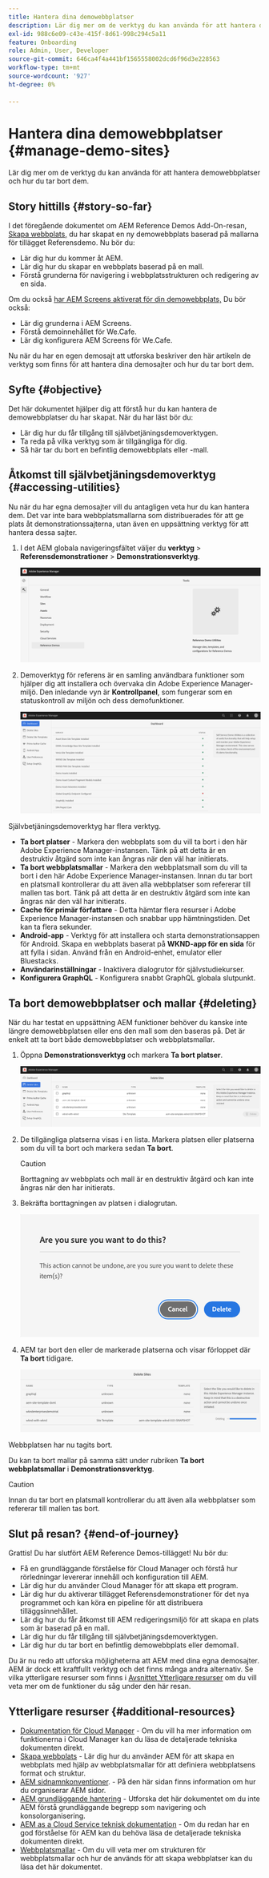 ```yaml
---
title: Hantera dina demowebbplatser
description: Lär dig mer om de verktyg du kan använda för att hantera demowebbplatser och hur du tar bort dem.
exl-id: 988c6e09-c43e-415f-8d61-998c294c5a11
feature: Onboarding
role: Admin, User, Developer
source-git-commit: 646ca4f4a441bf1565558002dcd6f96d3e228563
workflow-type: tm+mt
source-wordcount: '927'
ht-degree: 0%

---
```


# Hantera dina demowebbplatser {#manage-demo-sites}

Lär dig mer om de verktyg du kan använda för att hantera demowebbplatser och hur du tar bort dem.

## Story hittills {#story-so-far}

I det föregående dokumentet om AEM Reference Demos Add-On-resan, [Skapa webbplats,](create-site.md) du har skapat en ny demowebbplats baserad på mallarna för tillägget Referensdemo. Nu bör du:

* Lär dig hur du kommer åt AEM.
* Lär dig hur du skapar en webbplats baserad på en mall.
* Förstå grunderna för navigering i webbplatsstrukturen och redigering av en sida.

Om du också [har AEM Screens aktiverat för din demowebbplats,](screens.md) Du bör också:

* Lär dig grunderna i AEM Screens.
* Förstå demoinnehållet för We.Cafe.
* Lär dig konfigurera AEM Screens för We.Cafe.

Nu när du har en egen demosajt att utforska beskriver den här artikeln de verktyg som finns för att hantera dina demosajter och hur du tar bort dem.

## Syfte {#objective}

Det här dokumentet hjälper dig att förstå hur du kan hantera de demowebbplatser du har skapat. När du har läst bör du:

* Lär dig hur du får tillgång till självbetjäningsdemoverktygen.
* Ta reda på vilka verktyg som är tillgängliga för dig.
* Så här tar du bort en befintlig demowebbplats eller -mall.

## Åtkomst till självbetjäningsdemoverktyg {#accessing-utilities}

Nu när du har egna demosajter vill du antagligen veta hur du kan hantera dem. Det var inte bara webbplatsmallarna som distribuerades för att ge plats åt demonstrationssajterna, utan även en uppsättning verktyg för att hantera dessa sajter.

1. I det AEM globala navigeringsfältet väljer du **verktyg** > **Referensdemonstrationer** > **Demonstrationsverktyg**.

   ![Självbetjäningsdemoverktyg](assets/demo-utilities.png)

1. Demoverktyg för referens är en samling användbara funktioner som hjälper dig att installera och övervaka din Adobe Experience Manager-miljö. Den inledande vyn är **Kontrollpanel**, som fungerar som en statuskontroll av miljön och dess demofunktioner.

   ![Kontrollpanel](assets/dashboard.png)

Självbetjäningsdemoverktyg har flera verktyg.

* **Ta bort platser** - Markera den webbplats som du vill ta bort i den här Adobe Experience Manager-instansen. Tänk på att detta är en destruktiv åtgärd som inte kan ångras när den väl har initierats.
* **Ta bort webbplatsmallar** - Markera den webbplatsmall som du vill ta bort i den här Adobe Experience Manager-instansen. Innan du tar bort en platsmall kontrollerar du att även alla webbplatser som refererar till mallen tas bort. Tänk på att detta är en destruktiv åtgärd som inte kan ångras när den väl har initierats.
* **Cache för primär författare** - Detta hämtar flera resurser i Adobe Experience Manager-instansen och snabbar upp hämtningstiden. Det kan ta flera sekunder.
* **Android-app** - Verktyg för att installera och starta demonstrationsappen för Android. Skapa en webbplats baserat på **WKND-app för en sida** för att fylla i sidan. Använd från en Android-enhet, emulator eller Bluestacks.
* **Användarinställningar** - Inaktivera dialogrutor för självstudiekurser.
* **Konfigurera GraphQL** - Konfigurera snabbt GraphQL globala slutpunkt.

## Ta bort demowebbplatser och mallar {#deleting}

När du har testat en uppsättning AEM funktioner behöver du kanske inte längre demowebbplatsen eller ens den mall som den baseras på. Det är enkelt att ta bort både demowebbplatser och webbplatsmallar.

1. Öppna **Demonstrationsverktyg** och markera **Ta bort platser**.

   ![Ta bort platser](assets/delete-sites.png)

1. De tillgängliga platserna visas i en lista. Markera platsen eller platserna som du vill ta bort och markera sedan **Ta bort**.

   >[!CAUTION]
   >
   >Borttagning av webbplats och mall är en destruktiv åtgärd och kan inte ångras när den har initierats.

1. Bekräfta borttagningen av platsen i dialogrutan.

   ![Bekräfta borttagning av webbplats](assets/confirm-site-delete.png)

1. AEM tar bort den eller de markerade platserna och visar förloppet där **Ta bort** tidigare.

   ![Ta bort förlopp](assets/delete-progress.png)

Webbplatsen har nu tagits bort.

Du kan ta bort mallar på samma sätt under rubriken **Ta bort webbplatsmallar** i **Demonstrationsverktyg**.

>[!CAUTION]
>
>Innan du tar bort en platsmall kontrollerar du att även alla webbplatser som refererar till mallen tas bort.

## Slut på resan? {#end-of-journey}

Grattis! Du har slutfört AEM Reference Demos-tillägget! Nu bör du:

* Få en grundläggande förståelse för Cloud Manager och förstå hur rörledningar levererar innehåll och konfiguration till AEM.
* Lär dig hur du använder Cloud Manager för att skapa ett program.
* Lär dig hur du aktiverar tillägget Referensdemonstrationer för det nya programmet och kan köra en pipeline för att distribuera tilläggsinnehållet.
* Lär dig hur du får åtkomst till AEM redigeringsmiljö för att skapa en plats som är baserad på en mall.
* Lär dig hur du får tillgång till självbetjäningsdemoverktygen.
* Lär dig hur du tar bort en befintlig demowebbplats eller demomall.

Du är nu redo att utforska möjligheterna att AEM med dina egna demosajter. AEM är dock ett kraftfullt verktyg och det finns många andra alternativ. Se vilka ytterligare resurser som finns i [Avsnittet Ytterligare resurser](#additional-resources) om du vill veta mer om de funktioner du såg under den här resan.

## Ytterligare resurser {#additional-resources}

* [Dokumentation för Cloud Manager](https://experienceleague.adobe.com/docs/experience-manager-cloud-service/onboarding/onboarding-concepts/cloud-manager-introduction.html) - Om du vill ha mer information om funktionerna i Cloud Manager kan du läsa de detaljerade tekniska dokumenten direkt.
* [Skapa webbplats](/help/sites-cloud/administering/site-creation/create-site.md) - Lär dig hur du använder AEM för att skapa en webbplats med hjälp av webbplatsmallar för att definiera webbplatsens format och struktur.
* [AEM sidnamnkonventioner](/help/sites-cloud/authoring/sites-console/organizing-pages.md#page-name-restrictions-and-best-practices). - På den här sidan finns information om hur du organiserar AEM sidor.
* [AEM grundläggande hantering](/help/sites-cloud/authoring/basic-handling.md) - Utforska det här dokumentet om du inte AEM förstå grundläggande begrepp som navigering och konsolorganisering.
* [AEM as a Cloud Service teknisk dokumentation](https://experienceleague.adobe.com/docs/experience-manager-cloud-service.html) - Om du redan har en god förståelse för AEM kan du behöva läsa de detaljerade tekniska dokumenten direkt.
* [Webbplatsmallar](/help/sites-cloud/administering/site-creation/site-templates.md) - Om du vill veta mer om strukturen för webbplatsmallar och hur de används för att skapa webbplatser kan du läsa det här dokumentet.

